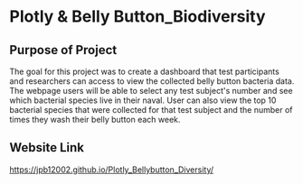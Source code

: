 # Plotly & Belly Button_Biodiversity

## Purpose of Project
The goal for this project was to create a dashboard that test participants and researchers can access to view the collected belly button bacteria data. The webpage users will be able to select any test subject's number and see which bacterial species live in their naval. User can also view the top 10 bacterial species that were collected for that test subject and the number of times they wash their belly button each week. 

## Website Link
https://jpb12002.github.io/Plotly_Bellybutton_Diversity/
